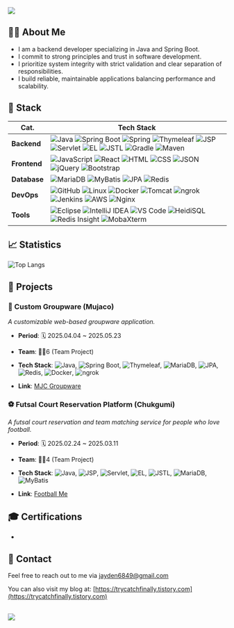 <img src="https://capsule-render.vercel.app/api?type=waving&color=gradient&customColorList=12&height=220&section=header&text=Jayden's%20Github&fontSize=48&fontAlignY=38" />

## 👨‍💻 About Me
- I am a backend developer specializing in Java and Spring Boot.
- I commit to strong principles and trust in software development.
- I prioritize system integrity with strict validation and clear separation of responsibilities.
- I build reliable, maintainable applications balancing performance and scalability.


<!-- 스택 -->
## 🥞 Stack

| Cat.           | Tech Stack |
|--------------------|-----------|
| **Backend** | ![Java](https://img.shields.io/badge/Java-007396?logo=java&logoColor=white) ![Spring Boot](https://img.shields.io/badge/Spring_Boot-6DB33F?logo=springboot&logoColor=white) ![Spring](https://img.shields.io/badge/Spring_Framework-6DB33F?logo=spring&logoColor=white) ![Thymeleaf](https://img.shields.io/badge/Thymeleaf-005F0F?logo=thymeleaf&logoColor=white) ![JSP](https://img.shields.io/badge/JSP-007396?logo=java&logoColor=white) ![Servlet](https://img.shields.io/badge/Servlet-007396?logo=java&logoColor=white) ![EL](https://img.shields.io/badge/EL-007396?logo=java&logoColor=white) ![JSTL](https://img.shields.io/badge/JSTL-007396?logo=java&logoColor=white) ![Gradle](https://img.shields.io/badge/Gradle-02303A?logo=gradle&logoColor=white) ![Maven](https://img.shields.io/badge/Maven-C71A36?logo=apachemaven&logoColor=white) |
| **Frontend**   | ![JavaScript](https://img.shields.io/badge/JavaScript-F7DF1E?logo=javascript&logoColor=black) ![React](https://img.shields.io/badge/React-20232A?logo=react&logoColor=61DAFB) ![HTML](https://img.shields.io/badge/HTML5-E34F26?logo=html5&logoColor=white) ![CSS](https://img.shields.io/badge/CSS3-1572B6?logo=css3&logoColor=white) ![JSON](https://img.shields.io/badge/JSON-000000?logo=json&logoColor=white) ![jQuery](https://img.shields.io/badge/jQuery-0769AD?logo=jquery&logoColor=white) ![Bootstrap](https://img.shields.io/badge/Bootstrap-7952B3?logo=bootstrap&logoColor=white) |
| **Database**       | ![MariaDB](https://img.shields.io/badge/MariaDB-003545?logo=mariadb&logoColor=white) ![MyBatis](https://img.shields.io/badge/MyBatis-FF0000?logo=mybatis&logoColor=white) ![JPA](https://img.shields.io/badge/JPA-007396?logo=java&logoColor=white) ![Redis](https://img.shields.io/badge/Redis-DC382D?logo=redis&logoColor=white) |
| **DevOps**         | ![GitHub](https://img.shields.io/badge/GitHub-181717?logo=github&logoColor=white) ![Linux](https://img.shields.io/badge/Linux-FCC624?logo=linux&logoColor=black) ![Docker](https://img.shields.io/badge/Docker-2496ED?logo=docker&logoColor=white) ![Tomcat](https://img.shields.io/badge/Tomcat-FF9900?logo=apachetomcat&logoColor=white) ![ngrok](https://img.shields.io/badge/ngrok-1A1A1A?logo=ngrok&logoColor=white) ![Jenkins](https://img.shields.io/badge/Jenkins-D24939?logo=jenkins&logoColor=white) ![AWS](https://img.shields.io/badge/AWS-232F3E?logo=amazonaws&logoColor=white) ![Nginx](https://img.shields.io/badge/Nginx-009639?logo=nginx&logoColor=white) |
| **Tools**          | ![Eclipse](https://img.shields.io/badge/Eclipse-2C2255?logo=eclipse&logoColor=white) ![IntelliJ IDEA](https://img.shields.io/badge/IntelliJ_IDEA-000000?logo=intellij-idea&logoColor=white) ![VS Code](https://img.shields.io/badge/VS_Code-007ACC?logo=visual-studio-code&logoColor=white) ![HeidiSQL](https://img.shields.io/badge/HeidiSQL-FF0000?logo=heidisql&logoColor=white) ![Redis Insight](https://img.shields.io/badge/Redis_Insight-DC382D?logo=redis&logoColor=white) ![MobaXterm](https://img.shields.io/badge/MobaXterm-0078D7?logo=windows-terminal&logoColor=white) |


<!-- 스탯 및 언어통계-->
## 📈 Statistics
<!-- [![Anurag's GitHub stats](https://github-readme-stats.vercel.app/api?username=Jayden6849&show_icons=true&theme=dark)](https://github.com/anuraghazra/github-readme-stats) -->
![Top Langs](https://github-readme-stats.vercel.app/api/top-langs/?username=Jayden6849&layout=compact&theme=dark)


<!-- 포트폴리오 -->
## 🚀 Projects
### 💼 Custom Groupware (Mujaco)
*A customizable web-based groupware application.*

* **Period**: 🗓️ 2025.04.04 ~ 2025.05.23

* **Team**: 👨‍💻6 (Team Project)
  
* **Tech Stack**: ![Java](https://img.shields.io/badge/Java-007396?logo=java&logoColor=white), ![Spring Boot](https://img.shields.io/badge/Spring_Boot-6DB33F?logo=springboot&logoColor=white), ![Thymeleaf](https://img.shields.io/badge/Thymeleaf-005F0F?logo=thymeleaf&logoColor=white), ![MariaDB](https://img.shields.io/badge/MariaDB-003545?logo=mariadb&logoColor=white), ![JPA](https://img.shields.io/badge/JPA-007396?logo=java&logoColor=white), ![Redis](https://img.shields.io/badge/Redis-DC382D?logo=redis&logoColor=white), ![Docker](https://img.shields.io/badge/Docker-2496ED?logo=docker&logoColor=white), ![ngrok](https://img.shields.io/badge/ngrok-1A1A1A?logo=ngrok&logoColor=white)
  
* **Link**: [MJC Groupware](https://github.com/4559jacky/final_project)

### ⚽ Futsal Court Reservation Platform (Chukgumi)
*A futsal court reservation and team matching service for people who love football.*

* **Period**: 🗓️ 2025.02.24 ~ 2025.03.11

* **Team**: 👨‍💻4 (Team Project)
  
* **Tech Stack**: ![Java](https://img.shields.io/badge/Java-007396?logo=java&logoColor=white), ![JSP](https://img.shields.io/badge/JSP-007396?logo=java&logoColor=white), ![Servlet](https://img.shields.io/badge/Servlet-007396?logo=java&logoColor=white), ![EL](https://img.shields.io/badge/EL-007396?logo=java&logoColor=white), ![JSTL](https://img.shields.io/badge/JSTL-007396?logo=java&logoColor=white), ![MariaDB](https://img.shields.io/badge/MariaDB-003545?logo=mariadb&logoColor=white), ![MyBatis](https://img.shields.io/badge/MyBatis-FF0000?logo=mybatis&logoColor=white)
  
* **Link**: [Football Me](https://github.com/choeunsung21/semi_project)


<!-- 자격증 -->
## 🎓 Certifications
* 


<!-- 연락처 -->
## 📨 Contact
Feel free to reach out to me via [jayden6849@gmail.com](mailto:jayden6849@gmail.com)

You can also visit my blog at: [https://trycatchfinally.tistory.com](https://trycatchfinally.tistory.com)
<br><br>

<img src="https://capsule-render.vercel.app/api?type=soft&color=gradient&customColorList=12&height=5" />
